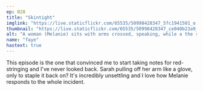 ```yaml
---
ep: 028
title: "Skintight"
imglink: "https://live.staticflickr.com/65535/50998428347_5fc1941501_o.jpg"
thumbnail: "https://live.staticflickr.com/65535/50998428347_ce040b23a9_q.jpg"
alt: "A woman (Melanie) sits with arms crossed, speaking, while a the screen of a digital camera shows a figure (Sarah) knelt on the ground in darkness. There is something wrong with her left arm, and the screen display shows interference."
name: "faye"
hastext: true
---
```

This episode is the one that convinced me to start taking notes for red-stringing and I've never looked back. Sarah pulling off her arm like a glove, only to staple it back on? It's incredibly unsettling and I love how Melanie responds to the whole incident.